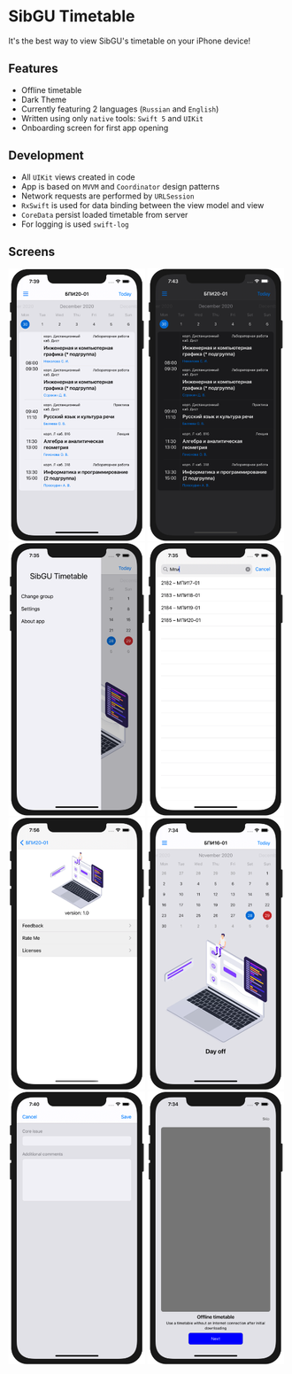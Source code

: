 SibGU Timetable
=====

It's the best way to view SibGU's timetable on your iPhone device!

## Features
- Offline timetable
- Dark Theme
- Currently featuring 2 languages (`Russian` and `English`)
- Written using only `native` tools: `Swift 5` and `UIKit`
- Onboarding screen for first app opening

## Development
- All `UIKit` views created in code
- App is based on `MVVM` and `Coordinator` design patterns
- Network requests are performed by `URLSession`
- `RxSwift` is used for data binding between the view model and view
- `CoreData` persist loaded timetable from server
- For logging is used `swift-log`

## Screens
<img src="screenshots/timetable_screen.png" width="49%">
<img src="screenshots/timetable_dark_theme.png" width="49%">

<img src="screenshots/side_menu.png" width="49%">
<img src="screenshots/group_searching_screen.png" width="49%">

<img src="screenshots/about_app_screen.png" width="49%">
<img src="screenshots/day_off_screen.png" width="49%">

<img src="screenshots/feedback_screen.png" width="49%">
<img src="screenshots/onboarding_screen.png" width="49%">
